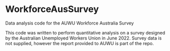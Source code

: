 # WorkforceAusSurvey
Data analysis code for the AUWU Workforce Australia Survey

This code was written to perform quantitative analysis on a survey designed by the Australian Unemployed Workers Union in June 2022. Survey data is not supplied, however the report provided to AUWU is part of the repo. 
